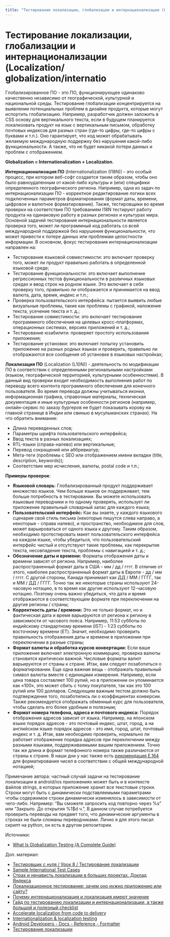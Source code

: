```yaml
---
title: "Тестирование локализации, глобализации и интернационализации (Localization/ globalization/internatio"
---
```


# Тестирование локализации, глобализации и интернационализации (Localization/ globalization/internatio

Глобализированное ПО - это ПО, функционирующее одинаково качественно независимо от географической, культурной и национальной среды. Тестирование глобализации концентрируется на выявлении потенциальных проблем в дизайне продукта, которые могут испортить глобализацию. Например, разработчик должен заложить в CSS основу для вертикального текста, если в будущем планируется локализовать продукт на язык с вертикальным письмом, обработку почтовых индексов для разных стран (где-то цифры, где-то цифры с буквами и т.п.). Оно гарантирует, что код может обрабатывать желаемую международную поддержку без нарушения какой-либо функциональности. А также, что не будет никакой потери данных и проблем с отображением.

**Globalization = Internationalization + Localization**.

**Интернационализация ПО** (Internationalization (I18N)) - это особый процесс, при котором веб-софт создается таким образом, чтобы оно было равноудаленным от какой-либо культуры и (или) специфики определенного географического региона. Например, одна из задач по интернационализации ПО - корректное редактирование логики всех подключенных параметров форматирования (формат даты, времени, цифровое и валютное форматирование). Также, тестировщики во время проверки на соответствие ПО требованиям I18N тестируют работу продукта на одинаковую работу в разных регионах и культурах мира. Основной задачей тестирования интернациональности является проверка того, может ли программный код работать со всей международной поддержкой без нарушения функциональности, что может привести к потере данных или проблемам целостности информации. В основном, фокус тестирования интернационализации направлен на:

* Тестирование языковой совместимости: это включает проверку того, может ли продукт правильно работать в определенной языковой среде;
* Тестирование функциональности: это включает выполнение регрессионных тестов функциональности в различных языковых средах и ввод строк на родном языке. Это включает в себя проверку того, правильно ли отображается и принимается на ввод валюта, дата, время, индекс и т.п.;
* Проверка пользовательского интерфейса: пытается выявить любые визуальные проблемы, такие как проблемы с графикой, наложение текста, усечение текста и т. д.;
* Тестирование совместимости: это включает тестирование программного обеспечения на целевых кросс-платформах, операционных системах, версиях приложений и т. д.;
* Тестирование юзабилити: проверяет простоту использования приложения;
* Тестирование установки: это включает попытку установить приложение на разных родных языках и проверить, правильно ли отображаются все сообщения об установке в языковых настройках;

**Локализация ПО** (Localization (L10N)) - деятельность по модификации ПО в соответствии с определенными региональными настройками (языком, географической территорией, культурными особенностями). В данный вид проверки входит необходимость выполнения работ по переводу всего контента программного обеспечения для конечного пользователя. Во время перевода должны учитываться иконки, информационная графика, справочные материалы, техническая документация и иные культурные особенности регионов (например, онлайн-сервис по заказу бургеров не будет показывать корову на главной странице в Индии или свинью в мусульманских странах). На что обратить внимание:

* Длина переведенных слов;
* Параметры шрифта пользовательского интерфейса;
* Ввод текста в разных локализациях;
* RTL-языки (справа-налево) или вертикальные;
* Перевод сокращений или аббревиатур;
* Мета-теги (проблемы с SEO или отображением имени вкладки (title, description, keywords));
* Соответствие мер исчисления, валюты, postal code и т.п.;

**Примеры проверок**:

* **Языковой словарь**: Глобализированный продукт поддерживает множество языков. Чем больше языков он поддерживает, тем больше потребность в тестировании. Вы можете использовать языковые переводчики и по одному проверять, использует ли приложение правильный словарный запас для каждого языка;
* **Пользовательский интерфейс:** Как вы знаете, у каждого языкового сценария свой стиль письма (некоторые пишутся слева направо, а некоторые - справа налево), и пространство, необходимое для слов, может варьироваться от одного языка к другому. Таким образом, необходимо протестировать макет пользовательского интерфейса на каждом языке, чтобы убедиться, что пользовательский интерфейс чистый и отсутствуют такие проблемы, как перекрытие текста, несовпадение текста, проблемы с навигацией и т. д.;
* **Обозначение даты и времени:** Форматы отображения даты и времени зависят от региона. Например, наиболее распространенный формат даты в США - мм / дд / гггг. В отличие от этого, наиболее распространенный формат даты в Европе - дд / мм / гггг. С другой стороны, Канада принимает как ДД / ММ / ГГГГ, так и ММ / ДД / ГГГГ. Точно так же некоторые страны используют 24-часовую нотацию, в то время как другие используют 12-часовую нотацию. Поэтому очень важно убедиться, что дата и время отображаются в соответствующем формате при переключении на другие регионы / страны;
* **Корректность даты / времени:** Это не только формат, но и фактическая дата и время варьируются от региона к региону в зависимости от часового пояса. Например, 11:53 субботы по индийскому стандартному времени (IST) - 1:23 субботы по восточному времени (ET). Значит, необходимо проверить правильность отображения даты и времени в приложении при переключении в разные страны;
* **Формат валюты и обработка курсов конвертации:** Если ваше приложение включает электронную коммерцию, проверка валюты становится критически важной. Числовые форматы валют варьируются от страны к стране. Итак, вам следует позаботиться о форматировании. Еще одна важная вещь - отображать правильный символ валюты вместе с единицами измерения. Например, если цена товара составляет 100 рупий, но в приложении он упоминается как «100», это может сбить с толку покупателя, так как это 100 рупий или 100 долларов. Следующим важным тестом должно быть подтверждение того, позаботились ли о коэффициентах конверсии. Также рекомендуется отображать обменный курс для пользователя, чтобы сделать его более удобным и полезным;
* **Формат номера телефона, адреса и почтового индекса:** Порядок отображения адресов зависит от языка. Например, на японском языке порядок адресов - это почтовый индекс, штат, город, а на английском языке порядок адресов - это имя, город, штат, почтовый индекс и т. д. Итак, вам необходимо проверить, нормально ли работает отображение порядка адресов при переключении между разными языками, поддерживаемыми вашим приложением. Точно так же длина и формат телефонного номера также различаются от страны к стране. В наши дни у нас также есть [рекомендация E.164](https://en.wikipedia.org/wiki/E.164) для форматирования чисел в соответствии с общей международной нотацией;

Примечание автора: частный случай задачи на тестирование локализации в android/ios приложениях может быть и в контексте файлов strings, в которых приложение хранит все текстовые строки. Строки могут быть с динамически подставляемыми параметрами чтобы содержимое строки динамически изменялось в зависимости от чего-либо. Например: “Вы сможете запросить код повторно через %s” или “Закрыто. До открытия %1$d ч.”, В данном случае потребуется проверить переводы на предмет того, что динамические аргументы в строках не были сломаны переводчиками. Лично я для этого писал скрипт на python, он есть в другом репозитории.

Источники:

* [What Is Globalization Testing (A Complete Guide)](https://www.softwaretestinghelp.com/globalization-testing/)

Доп. материал:

* [Тестировщик с нуля / Урок 8 / Тестирование локализации](https://www.youtube.com/watch?v=VQC0bVopwXg)
* [Sample International Test Cases](https://docs.microsoft.com/en-us/globalization/testing/sample-international-test-cases)
* [Страх и ненависть локализации в больших проектах. Доклад Яндекса](https://habr.com/ru/company/yandex/blog/545698/)
* [Локализационное тестирование: зачем оно нужно приложению или сайту?](https://habr.com/ru/company/alconost/blog/521330/)
* [Почему интернационализация и локализация имеют значение](https://habr.com/ru/company/otus/blog/523112/)
* [Гайд по тестированию локализации и интернационализации, а также большой и полезный checklist](https://habr.com/ru/post/532836/)
* [Accelerate localization from code to delivery](https://lokalise.com)
* [Internationalization & localization testing](https://www.slideshare.net/Robin0590/internationalization-localization-testing)
* [Android Developers - Docs - Reference - Formatter](https://developer.android.com/reference/java/util/Formatter.html)
* [Тестирование локализации](https://www.software-testing.ru/library/testing/testing-for-beginners/3746-localization-testing)
